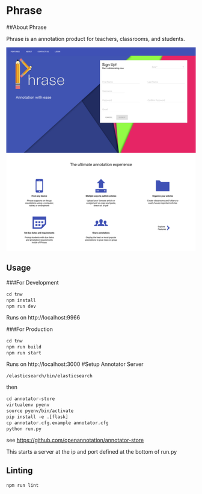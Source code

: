 # Phrase

##About Phrase

Phrase is an annotation product for teachers, classrooms, and students.

![Phrase Main](tnw/images/main.png "Main")
![Phrase Feat](tnw/images/feat.png "Features")

## Usage

###For Development
```
cd tnw
npm install
npm run dev
```

Runs on http://localhost:9966

###For Production
```
cd tnw
npm run build
npm run start
```
Runs on http://localhost:3000
#Setup Annotator Server

```
/elasticsearch/bin/elasticsearch
```
then
```
cd annotator-store
virtualenv pyenv
source pyenv/bin/activate
pip install -e .[flask]
cp annotator.cfg.example annotator.cfg
python run.py
```
see https://github.com/openannotation/annotator-store

This starts a server at the ip and port defined at the bottom of run.py


## Linting

```
npm run lint
```

